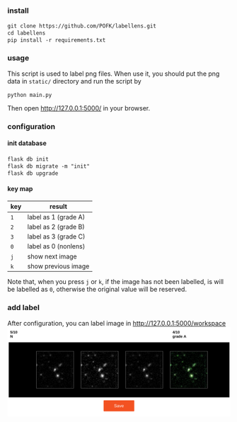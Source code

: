 ### install
```
git clone https://github.com/POFK/labellens.git
cd labellens
pip install -r requirements.txt
```

### usage
This script is used to label png files. When use it, you should put the png data in `static/` directory and run the script by
```
python main.py
```
Then open http://127.0.0.1:5000/ in your browser.

### configuration

#### init database
```
flask db init
flask db migrate -m "init"
flask db upgrade
```

#### key map
| key          |  result            |
| ------------ | -------------------|
| `1`          | label as 1 (grade A)|
| `2`          | label as 2 (grade B)|
| `3`          | label as 3 (grade C)|
| `0`          | label as 0 (nonlens)|
| `j`          | show next image    |
| `k`          | show previous image|

Note that, when you press `j` or `k`, if the image has not been labelled, is will be labelled as `0`, otherwise the original value will be reserved.

### add label
After configuration, you can label image in http://127.0.0.1:5000/workspace
<img  border="0" src="./exam/1.png" style="text-align:center;">
